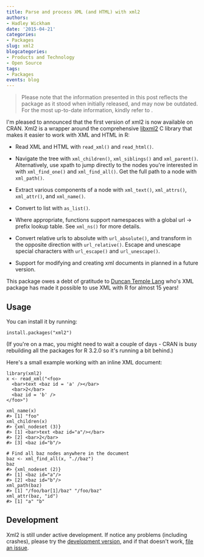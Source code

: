 ```yaml
---
title: Parse and process XML (and HTML) with xml2
authors: 
- Hadley Wickham
date: '2015-04-21'
categories:
- Packages
slug: xml2
blogcategories:
- Products and Technology
- Open Source
tags:
- Packages
events: blog
---
```


<blockquote>
<p class="body-md-regular body-sm-regular">
Please note that the information presented in this post reflects the package as it stood when initially released, and may now be outdated. For the most up-to-date information, kindly refer to <https://xml2.r-lib.org/>.
</p>
</blockquote> 

I'm pleased to announced that the first version of xml2 is now available on CRAN. Xml2 is a wrapper around the comprehensive [libxml2](http://xmlsoft.org) C library that makes it easier to work with XML and HTML in R:

  * Read XML and HTML with `read_xml()` and `read_html()`.

  * Navigate the tree with `xml_children()`, `xml_siblings()` and `xml_parent()`. Alternatively, use xpath to jump directly to the nodes you're interested in with `xml_find_one()` and `xml_find_all()`. Get the full path to a node with `xml_path()`.

  * Extract various components of a node with `xml_text()`, `xml_attrs()`, `xml_attr()`, and `xml_name()`.

  * Convert to list with `as_list()`.

  * Where appropriate, functions support namespaces with a global url -> prefix lookup table. See `xml_ns()` for more details.

  * Convert relative urls to absolute with `url_absolute()`, and transform in the opposite direction with `url_relative()`. Escape and unescape special characters with `url_escape()` and `url_unescape()`.

  * Support for modifying and creating xml documents in planned in a future version.

This package owes a debt of gratitude to [Duncan Temple Lang](http://www.stat.ucdavis.edu/~duncan/) who's XML package has made it possible to use XML with R for almost 15 years!

## Usage

You can install it by running:

```{{r}}
install.packages("xml2")
```

(If you're on a mac, you might need to wait a couple of days - CRAN is busy rebuilding all the packages for R 3.2.0 so it's running a bit behind.)

Here's a small example working with an inline XML document:

```{{r}}
library(xml2)
x <- read_xml("<foo>
  <bar>text <baz id = 'a' /></bar>
  <bar>2</bar>
  <baz id = 'b' />
</foo>")

xml_name(x)
#> [1] "foo"
xml_children(x)
#> {xml_nodeset (3)}
#> [1] <bar>text <baz id="a"/></bar>
#> [2] <bar>2</bar>
#> [3] <baz id="b"/>

# Find all baz nodes anywhere in the document
baz <- xml_find_all(x, ".//baz")
baz
#> {xml_nodeset (2)}
#> [1] <baz id="a"/>
#> [2] <baz id="b"/>
xml_path(baz)
#> [1] "/foo/bar[1]/baz" "/foo/baz"
xml_attr(baz, "id")
#> [1] "a" "b"
```

## Development

Xml2 is still under active development. If notice any problems (including crashes), please try the [development version](https://github.com/hadley/xml2), and if that doesn't work, [file an issue](https://github.com/hadley/xml2/issues).

